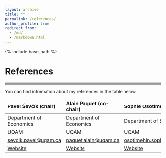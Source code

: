 ```yaml
--- 
layout: archive
title: ""
permalink: /references/
author_profile: true
redirect_from: 
  - /md/
  - /markdown.html
---
```

{% include base_path %}
# References
<hr style="border-top: 5px solid #8c8b8b; width:100%;">
You can find information about my references in the table below.

<style>
td, th {
   border: none!important;
}
</style>

| Pavel Ševčík (chair)  | Alain Paquet (co-chair)  | Sophie Osotimehin  | Julien Martin  |
|:--------|:-------|:--------|:--------|
| Department of Economics    | Department of Economics    | Department of Economics   |  Department of Economics   |
| UQAM   | UQAM   | UQAM   | UQAM   |
|  [sevcik.pavel@uqam.ca](sevcik.pavel@uqam.ca)   | [paquet.alain@uqam.ca](paquet.alain@uqam.ca)   | [osotimehin.sophie@uqam.ca](osotimehin.sophie@uqam.ca)   | [martin.julien@uqam.ca](martin.julien@uqam.ca)   |
| <a href="http://www.sevcik.uqam.ca/" target="_blank">Website</a> | <a href="https://www.researchgate.net/profile/Alain-Paquet-3" target="_blank">Website</a> | <a href="https://sites.google.com/site/sosotimehin/" target="_blank">Website</a> | <a href="https://www.julienmartin.eu/" target="_blank">Website</a> |

